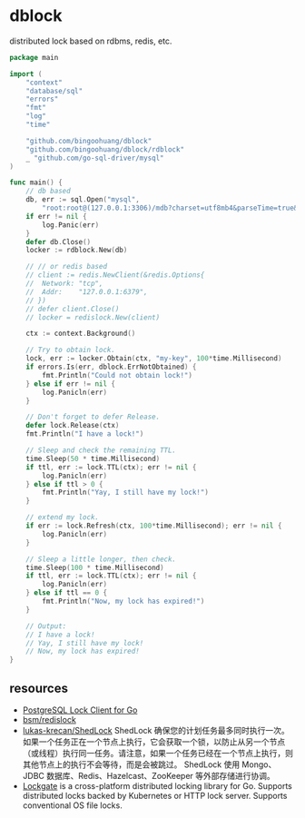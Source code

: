 # dblock

distributed lock based on rdbms, redis, etc.

```go
package main

import (
	"context"
	"database/sql"
	"errors"
	"fmt"
	"log"
	"time"

	"github.com/bingoohuang/dblock"
	"github.com/bingoohuang/dblock/rdblock"
	_ "github.com/go-sql-driver/mysql"
)

func main() {
	// db based
	db, err := sql.Open("mysql",
		"root:root@(127.0.0.1:3306)/mdb?charset=utf8mb4&parseTime=true&loc=Local")
	if err != nil {
		log.Panic(err)
	}
	defer db.Close()
	locker := rdblock.New(db)

	// // or redis based
	// client := redis.NewClient(&redis.Options{
	// 	Network: "tcp",
	// 	Addr:    "127.0.0.1:6379",
	// })
	// defer client.Close()
	// locker = redislock.New(client)

	ctx := context.Background()

	// Try to obtain lock.
	lock, err := locker.Obtain(ctx, "my-key", 100*time.Millisecond)
	if errors.Is(err, dblock.ErrNotObtained) {
		fmt.Println("Could not obtain lock!")
	} else if err != nil {
		log.Panicln(err)
	}

	// Don't forget to defer Release.
	defer lock.Release(ctx)
	fmt.Println("I have a lock!")

	// Sleep and check the remaining TTL.
	time.Sleep(50 * time.Millisecond)
	if ttl, err := lock.TTL(ctx); err != nil {
		log.Panicln(err)
	} else if ttl > 0 {
		fmt.Println("Yay, I still have my lock!")
	}

	// extend my lock.
	if err := lock.Refresh(ctx, 100*time.Millisecond); err != nil {
		log.Panicln(err)
	}

	// Sleep a little longer, then check.
	time.Sleep(100 * time.Millisecond)
	if ttl, err := lock.TTL(ctx); err != nil {
		log.Panicln(err)
	} else if ttl == 0 {
		fmt.Println("Now, my lock has expired!")
	}

	// Output:
	// I have a lock!
	// Yay, I still have my lock!
	// Now, my lock has expired!
}
```

## resources

- [PostgreSQL Lock Client for Go](https://github.com/cirello-io/pglock)
- [bsm/redislock](github.com/bsm/redislock)
- [lukas-krecan/ShedLock](https://github.com/lukas-krecan/ShedLock) ShedLock
  确保您的计划任务最多同时执行一次。如果一个任务正在一个节点上执行，它会获取一个锁，以防止从另一个节点（或线程）执行同一任务。请注意，如果一个任务已经在一个节点上执行，则其他节点上的执行不会等待，而是会被跳过。
  ShedLock 使用 Mongo、JDBC 数据库、Redis、Hazelcast、ZooKeeper 等外部存储进行协调。
- [Lockgate](https://github.com/werf/lockgate) is a cross-platform distributed locking library for Go. Supports distributed locks backed by Kubernetes or
  HTTP lock server. Supports conventional OS file locks.